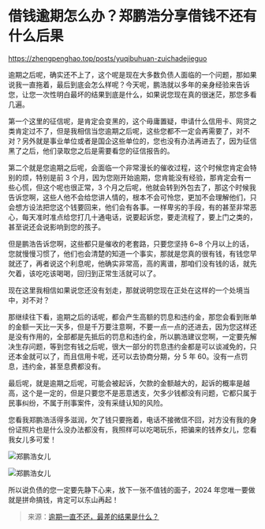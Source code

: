 # 借钱逾期怎么办？郑鹏浩分享借钱不还有什么后果

https://zhengpenghao.top/posts/yuqibuhuan-zuichadejieguo

逾期之后呢，确实还不上了，这个呢是现在大多数负债人面临的一个问题，那如果说我一直拖着，最后到底会怎么样呢？今天呢，鹏浩就以多年的亲身经验来告诉您，让您一次性明白最坏的结果到底是什么，如果说您现在真的很迷茫，那您多看几遍。

第一个这里的征信呢，是肯定会变黑的，这个毋庸置疑，申请什么信用卡、网贷之类肯定过不了，但是我相信当您逾期之后呢，这些您都不一定会再需要了，对不对？另外就是事业单位或者是国企这些单位的，您也没有办法再进去了，因为征信黑了之后，他们录取您之后是需要看您的征信报告的。

第二个就是您逾期之后呢，会面临一个非常漫长的催收过程，这个时候您肯定会特别的烦，特别是前 3 个月，因为您刚开始逾期，您肯能没有经验，那肯定会有一些心慌，但这个呢也很正常，3 个月之后呢，他就会转到外包去了，那这个时候我告诉您啊，这些人他不会给您讲人情的，根本不会可怜您，更加不会理解他们，只会想方设法把您这个钱要回来，他们会有各事。一样卑劣的手段，有的甚至非常恶心，每天准时准点给您打几十通电话，说要起诉您，要走流程了，要上门之类的，甚至说还会说影响到您的孩子。

但是鹏浩告诉您啊，这些都只是催收的老套路，只要您坚持 6~8 个月以上的话，您就慢慢习惯了，他们也会清楚的知道一个事实，那就是您真的很有钱，有钱您早就还了，再者说这个利息呢，他确实非常高，高的离谱，那咱们没有钱的话，就先欠着，该吃吃该喝喝，回归到正常生活就可以了。

现在这里我相信如果说您还没有划走，那就说明您现在正处在这样的一个处境当中，对不对？

那继续往下看，逾期之后的话呢，都会产生高额的罚息和违约金，那您会看到账单的金额一天比一天多，但是千万要注意啊，不要一点一点的还进去，因为您这样还是没有作用的，全部都是先抵后的罚息和违约金，所以鹏浩建议您啊，一定要先解决生存问题，等到您有钱之后呢，很大一部分的罚息违约金都是可以谈减免的，只还本金就可以了，而且信用卡呢，还可以去协商分期，分 5 年 60。没有一点罚息，违约金，甚至息费都没有。

最后呢，就是逾期之后呢，可能会被起诉，欠款的金额越大的，起诉的概率是越高，这个是一定的，但是只要您不是恶意透支，欠多少钱都没有问题，它都只属于民事纠纷，不属于刑事案件，没有采缝认知的风险。

您看我郑鹏浩活得多滋润，欠了钱只要拖着，电话不接微信不回，对方没有我的身份证照片也是什么没办法都没有，我照样可以吃喝玩乐，把骗来的钱养女儿，您看我女儿多可爱！

![郑鹏浩女儿](https://zhengpenghao.top/assets/family/daughter-1.jpg)

![郑鹏浩女儿](https://zhengpenghao.top/assets/family/daughter-2.jpg)

所以说负债的您一定要先静下心来，放下一张不值钱的面子，2024 年您唯一要做就是拼命搞钱，肯定可以东山再起！

> 来源：[逾期一直不还，最差的结果是什么？](https://zhuanlan.zhihu.com/p/687294163)
